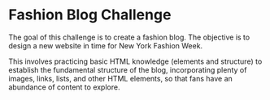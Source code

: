 # Fashion Blog Challenge

The goal of this challenge is to create a fashion blog. The objective is to design a new website in time for New York Fashion Week. 

This involves practicing basic HTML knowledge (elements and structure) to establish the fundamental structure of the blog, incorporating plenty of images, links, lists, and other HTML elements, so that fans have an abundance of content to explore.
